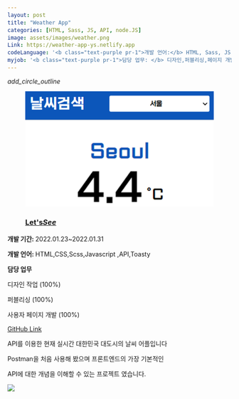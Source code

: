 ```yaml
---
layout: post
title: "Weather App"
categories: [HTML, Sass, JS, API, node.JS]
image: assets/images/weather.png
Link: https://weather-app-ys.netlify.app
codeLanguage: '<b class="text-purple pr-1">개발 언어:</b> HTML, Sass, JS, API, node.JS'
myjob: '<b class="text-purple pr-1">담당 업무: </b> 디자인,퍼블리싱,페이지 개발 (All 100%)'
---
```


<div class="row border-bottom justify-content-around flex-md-nowrap flex-wrap">
  
  <div class="col-md-5 align-self-center  w-100 h200 of-hidden">
    <div class="projectPicLink position-relative">
     <i class="material-icons">add_circle_outline</i>
    <a href="https://weather-app-ys.netlify.app" target="_blank" alt="실시간 전국 날씨 보기" class=" projectPicLink">
      <figure class="effect5 ">
        <img src="/assets/images/weather.png" alt="실시간 전국 날씨 보기">       
        <figcaption>
          <h3>Let's<em>See</em></h3>
        </figcaption>
      </figure>      
      </a>
    </div>
    
  </div>



  <div class="pdtb col-md-5 pr-0 col-7 align-self-center offset-md-0 offset-2">
  <p class="text-dark text-left"><b>개발 기간: </b> 2022.01.23~2022.01.31</p>
  <p class="text-dark text-left "><b>개발 언어: </b> HTML,CSS,Scss,Javascript ,API,Toasty </p>
  <p class="text-dark text-left "><b>담당 업무</b></p>
  <p class="text-dark text-left pl-2"> 디자인 작업 (100%)</p>
  <p class="text-dark text-left pl-2"> 퍼블리싱 (100%)</p>
  <p class="text-dark text-left pl-2"> 사용자 페이지 개발 (100%)</p>
<a class="btn btn-purple mt-1" href="https://github.com/Kim-Yeonsu0102/weatherApp" target="_blank">GitHub Link</a>
  </div>
</div>

<p class="text-dark text-center mt-3">API를 이용한 현재 실시간 대한민국 대도시의 날씨 어플입니다</p>
<p class="text-dark text-center"> Postman을 처음 사용해 봤으며 프론트엔드의 가장 기본적인 </p>
<p class="text-dark text-center">API에 대한 개념을 이해할 수 있는 프로젝트 였습니다.</p>

<div class="row justify-content-center pt-5 flex-wrap">
  <div class="col-10 pt-4">
      <img src="/assets/images/weather01.png">
    </div>
   
</div>
